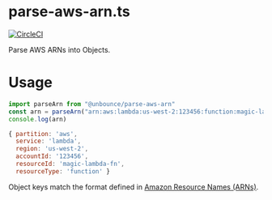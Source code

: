# parse-aws-arn.ts 

[![CircleCI](https://circleci.com/gh/unbounce/parse-aws-arn.ts/tree/master.svg?style=svg)](https://circleci.com/gh/unbounce/parse-aws-arn.ts/tree/master)

Parse AWS ARNs into Objects.

# Usage

``` js
import parseArn from "@unbounce/parse-aws-arn"
const arn = parseArn("arn:aws:lambda:us-west-2:123456:function:magic-lambda-fn")
console.log(arn)

{ partition: 'aws',
  service: 'lambda',
  region: 'us-west-2',
  accountId: '123456',
  resourceId: 'magic-lambda-fn',
  resourceType: 'function' }
```

Object keys match the format defined in [Amazon Resource Names (ARNs)](https://docs.aws.amazon.com/general/latest/gr/aws-arns-and-namespaces.html).

